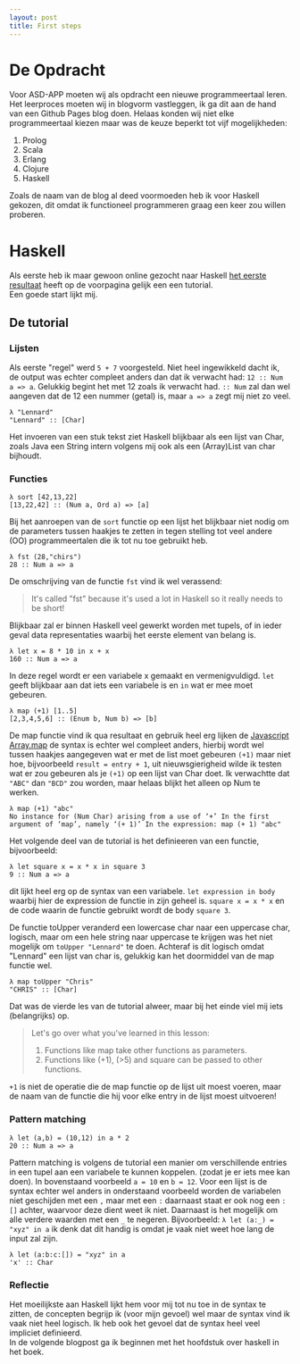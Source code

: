 ```yaml
---
layout: post
title: First steps
---
```


# De Opdracht
Voor ASD-APP moeten wij als opdracht een nieuwe programmeertaal leren. 
Het leerproces moeten wij in blogvorm vastleggen, ik ga dit aan de hand van een Github Pages blog doen.
Helaas konden wij niet elke programmeertaal kiezen maar was de keuze beperkt tot vijf mogelijkheden:  

1. Prolog
2. Scala
3. Erlang
4. Clojure
5. Haskell

Zoals de naam van de blog al deed voormoeden heb ik voor Haskell gekozen, dit omdat ik functioneel programmeren graag een keer zou willen proberen.  

# Haskell
Als eerste heb ik maar gewoon online gezocht naar Haskell [het eerste resultaat](https://www.haskell.org/) heeft op de voorpagina gelijk een een tutorial.  
Een goede start lijkt mij.  

## De tutorial
### Lijsten
Als eerste "regel" werd `5 + 7` voorgesteld. Niet heel ingewikkeld dacht ik, de output was echter compleet anders dan dat ik verwacht had: `12
:: Num a => a`. Gelukkig begint het met 12 zoals ik verwacht had. `:: Num` zal dan wel aangeven dat de 12 een nummer (getal) is, maar `a => a` zegt mij niet zo veel.  

```
λ "Lennard"
"Lennard" :: [Char]
```  
Het invoeren van een stuk tekst ziet Haskell blijkbaar als een lijst van Char, zoals Java een String intern volgens mij ook als een (Array)List van char bijhoudt.

### Functies

```
λ sort [42,13,22]
[13,22,42] :: (Num a, Ord a) => [a]
```

Bij het aanroepen van de `sort` functie op een lijst het blijkbaar niet nodig om de parameters tussen haakjes te zetten in tegen stelling tot veel andere (OO) programmeertalen die ik tot nu toe gebruikt heb.  

```
λ fst (28,"chirs")
28 :: Num a => a
```
De omschrijving van de functie `fst` vind ik wel verassend:  

> It's called "fst" because it's used a lot in Haskell so it really needs to be short!  

Blijkbaar zal er binnen Haskell veel gewerkt worden met tupels, of in ieder geval data representaties waarbij het eerste element van belang is. 

```
λ let x = 8 * 10 in x + x
160 :: Num a => a
```

In deze regel wordt er een variabele x gemaakt en vermenigvuldigd. `let` geeft blijkbaar aan dat iets een variabele is en `in` wat er mee moet gebeuren.

```
λ map (+1) [1..5]
[2,3,4,5,6] :: (Enum b, Num b) => [b]
```
De map functie vind ik qua resultaat en gebruik heel erg lijken de [Javascript Array.map](https://developer.mozilla.org/en-US/docs/Web/JavaScript/Reference/Global_Objects/Array/map) de syntax is echter wel compleet anders, hierbij wordt wel tussen haakjes aangegeven wat er met de list moet gebeuren `(+1)` maar niet hoe, bijvoorbeeld `result = entry + 1`, uit nieuwsgierigheid wilde ik testen wat er zou gebeuren als je `(+1)` op een lijst van Char doet. Ik verwachtte dat `"ABC"` dan `"BCD"` zou worden, maar helaas blijkt het alleen op Num te werken.
```
λ map (+1) "abc"
No instance for (Num Char) arising from a use of ‘+’ In the first argument of ‘map’, namely ‘(+ 1)’ In the expression: map (+ 1) "abc"
``` 
Het volgende deel van de tutorial is het definieeren van een functie, bijvoorbeeld:
```
λ let square x = x * x in square 3
9 :: Num a => a
```
dit lijkt heel erg op de syntax van een variabele. `let expression in body` waarbij hier de expression de functie in zijn geheel is. `square x = x * x` en de code waarin de functie gebruikt wordt de body `square 3`.

De functie toUpper veranderd een lowercase char naar een uppercase char, logisch, maar om een hele string naar uppercase te krijgen was het niet mogelijk om `toUpper "Lennard"` te doen. Achteraf is dit logisch omdat "Lennard" een lijst van char is, gelukkig kan het doormiddel van de map functie wel.
```
λ map toUpper "Chris"
"CHRIS" :: [Char]
```

Dat was de vierde les van de tutorial alweer, maar bij het einde viel mij iets (belangrijks) op. 
> Let's go over what you've learned in this lesson:
> 1. Functions like map take other functions as parameters.
> 2. Functions like (+1), (>5) and square can be passed to other functions.   

`+1` is niet de operatie die de map functie op de lijst uit moest voeren, maar de naam van de functie die hij voor elke entry in de lijst moest uitvoeren!

### Pattern matching
```
λ let (a,b) = (10,12) in a * 2
20 :: Num a => a
```
Pattern matching is volgens de tutorial een manier om verschillende entries in een tupel aan een variabele te kunnen koppelen. (zodat je er iets mee kan doen). In bovenstaand voorbeeld `a = 10` en `b = 12`. Voor een lijst is de syntax echter wel anders in onderstaand voorbeeld worden de variabelen niet geschijden met een `,` maar met een `:` daarnaast staat er ook nog een `:[]` achter, waarvoor deze dient weet ik niet. Daarnaast is het mogelijk om alle verdere waarden met een `_` te negeren. Bijvoorbeeld: `λ let (a:_) = "xyz" in a` ik denk dat dit handig is omdat je vaak niet weet hoe lang de input zal zijn.
```
λ let (a:b:c:[]) = "xyz" in a
'x' :: Char
```  

### Reflectie
Het moeilijkste aan Haskell lijkt hem voor mij tot nu toe in de syntax te zitten, de concepten begrijp ik (voor mijn gevoel) wel maar de syntax vind ik vaak niet heel logisch. Ik heb ook het gevoel dat de syntax heel veel impliciet definieerd.  
In de volgende blogpost ga ik beginnen met het hoofdstuk over haskell in het boek.

